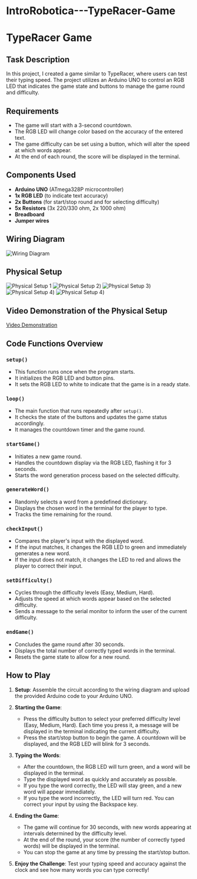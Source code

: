 # IntroRobotica---TypeRacer-Game
# TypeRacer Game

## Task Description
In this project, I created a game similar to TypeRacer, where users can test their typing speed. The project utilizes an Arduino UNO to control an RGB LED that indicates the game state and buttons to manage the game round and difficulty.

## Requirements
- The game will start with a 3-second countdown.
- The RGB LED will change color based on the accuracy of the entered text.
- The game difficulty can be set using a button, which will alter the speed at which words appear.
- At the end of each round, the score will be displayed in the terminal.

## Components Used
- **Arduino UNO** (ATmega328P microcontroller)
- **1x RGB LED** (to indicate text accuracy)
- **2x Buttons** (for start/stop round and for selecting difficulty)
- **5x Resistors** (3x 220/330 ohm, 2x 1000 ohm)
- **Breadboard**
- **Jumper wires**

## Wiring Diagram
![Wiring Diagram](./imagini/schema_circuit_trg.PNG)

## Physical Setup
![Physical Setup 1](./imagini/poza1_trg.jpeg)
![Physical Setup 2](./imagini/poza2_trg.jpeg))
![Physical Setup 3](./imagini/poza3_trg.jpeg))
![Physical Setup 4](./imagini/poza4_trg.jpeg))
![Physical Setup 4](./imagini/poza5_trg.jpeg))

## Video Demonstration of the Physical Setup
[Video Demonstration](https://youtube.com/shorts/4CTRUkjRXb0?feature=share)

## Code Functions Overview

### `setup()`
- This function runs once when the program starts.
- It initializes the RGB LED and button pins.
- It sets the RGB LED to white to indicate that the game is in a ready state.

### `loop()`
- The main function that runs repeatedly after `setup()`.
- It checks the state of the buttons and updates the game status accordingly.
- It manages the countdown timer and the game round.

### `startGame()`
- Initiates a new game round.
- Handles the countdown display via the RGB LED, flashing it for 3 seconds.
- Starts the word generation process based on the selected difficulty.

### `generateWord()`
- Randomly selects a word from a predefined dictionary.
- Displays the chosen word in the terminal for the player to type.
- Tracks the time remaining for the round.

### `checkInput()`
- Compares the player's input with the displayed word.
- If the input matches, it changes the RGB LED to green and immediately generates a new word.
- If the input does not match, it changes the LED to red and allows the player to correct their input.

### `setDifficulty()`
- Cycles through the difficulty levels (Easy, Medium, Hard).
- Adjusts the speed at which words appear based on the selected difficulty.
- Sends a message to the serial monitor to inform the user of the current difficulty.

### `endGame()`
- Concludes the game round after 30 seconds.
- Displays the total number of correctly typed words in the terminal.
- Resets the game state to allow for a new round.

## How to Play
1. **Setup**: Assemble the circuit according to the wiring diagram and upload the provided Arduino code to your Arduino UNO.

2. **Starting the Game**:
   - Press the difficulty button to select your preferred difficulty level (Easy, Medium, Hard). Each time you press it, a message will be displayed in the terminal indicating the current difficulty.
   - Press the start/stop button to begin the game. A countdown will be displayed, and the RGB LED will blink for 3 seconds.

3. **Typing the Words**:
   - After the countdown, the RGB LED will turn green, and a word will be displayed in the terminal.
   - Type the displayed word as quickly and accurately as possible.
   - If you type the word correctly, the LED will stay green, and a new word will appear immediately.
   - If you type the word incorrectly, the LED will turn red. You can correct your input by using the Backspace key.

4. **Ending the Game**:
   - The game will continue for 30 seconds, with new words appearing at intervals determined by the difficulty level.
   - At the end of the round, your score (the number of correctly typed words) will be displayed in the terminal.
   - You can stop the game at any time by pressing the start/stop button.

5. **Enjoy the Challenge**: Test your typing speed and accuracy against the clock and see how many words you can type correctly!


